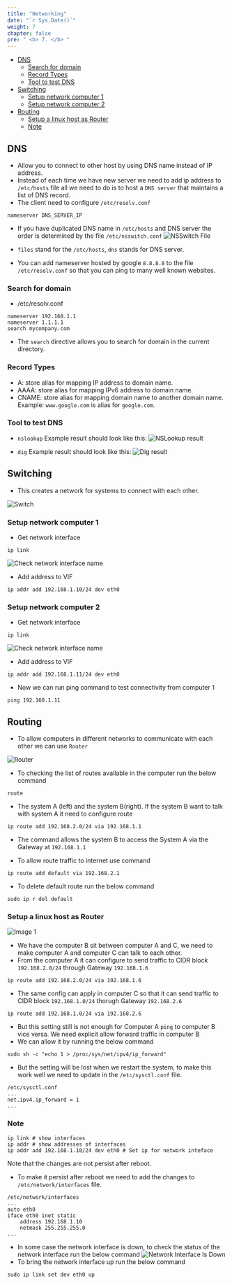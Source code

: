 ```yaml
---
title: "Networking"
date: "`r Sys.Date()`"
weight: 7
chapter: false
pre: " <b> 7. </b> "
---
```


- [DNS](#dns)
  - [Search for domain](#search-for-domain)
  - [Record Types](#record-types)
  - [Tool to test DNS](#tool-to-test-dns)
- [Switching](#switching)
  - [Setup network computer 1](#setup-network-computer-1)
  - [Setup network computer 2](#setup-network-computer-2)
- [Routing](#routing)
  - [Setup a linux host as Router](#setup-a-linux-host-as-router)
  - [Note](#note)


## DNS
* Allow you to connect to other host by using DNS name instead of IP address.
* Instead of each time we have new server we need to add ip address to `/etc/hosts` file all we need to do is to host a `DNS server` that maintains a list
of DNS record.
* The client need to configure `/etc/resolv.conf`
```
nameserver DNS_SERVER_IP
```
* If you have duplicated DNS name in `/etc/hosts` and DNS server the order is determined by the file `/etc/nsswitch.conf`
![NSSwitch File](./images/image-5.png)

* `files` stand for the  `/etc/hosts`, `dns` stands for DNS server.
* You can add nameserver hosted by google `8.8.8.8` to the file `/etc/resolv.conf` so that you can ping to many well known websites.

### Search for domain
* /etc/resolv.conf
```
nameserver 192.168.1.1
nameserver 1.1.1.1
search mycompany.com
```
* The `search` directive allows you to search for domain in the current directory.

### Record Types
- A: store alias for mapping IP address to domain name.
- AAAA: store alias for mapping IPv6 address to domain name.
- CNAME: store alias for mapping domain name to another domain name. Example: `www.google.com` is alias for `google.com`.





### Tool to test DNS
* `nslookup`
Example result should look like this:
![NSLookup result](images/_index.png)

* `dig`
Example result should look like this:
![Dig result](images/_index-1.png)

## Switching
* This creates a network for systems to connect with each other.

![Switch](./images/image-1.png)

### Setup network computer 1
* Get network interface 
```shell
ip link
```
![Check network interface name](./images/image.png)
* Add address to VIF
```shell
ip addr add 192.168.1.10/24 dev eth0
```

### Setup network computer 2
* Get network interface 
```shell
ip link
```
![Check network interface name](./images/image-2.png)
* Add address to VIF
```shell
ip addr add 192.168.1.11/24 dev eth0
```

* Now we can run ping command to test connectivity from computer 1
```shell
ping 192.168.1.11
```

## Routing
* To allow computers in different networks to communicate with each other we can use `Router`

![Router](./images/image-3.png)

* To checking the list of routes available in the computer run the below command
```shell
route
```
* The system A (left) and the system B(right). If the system B want to talk with system A it need to configure route

```shell
ip route add 192.168.2.0/24 via 192.168.1.1
```
* The command allows the system B to access the System A via the Gateway at `192.168.1.1`

* To allow route traffic to internet use command
```shell
ip route add default via 192.168.2.1
```
- To delete default route run the below command
```shell
sudo ip r del default
```


### Setup a linux host as Router
![Image 1](./images/image-4.png)
* We have the computer B sit between computer A and C, we need to make computer A and computer C can talk to each other.
* From the computer A it can configure to send traffic to CIDR block `192.168.2.0/24` through Gateway `192.168.1.6`
```shell
ip route add 192.168.2.0/24 via 192.168.1.6
```

* The same config can apply in computer C so that it can send traffic to CIDR block `192.168.1.0/24` thorugh Gateway `192.168.2.6`
```shell
ip route add 192.168.1.0/24 via 192.168.2.6
```

* But this setting still is not enough for Computer A `ping` to computer B vice versa. We need explicit allow forward traffic in computer B
* We can allow it by running the below command
```shell
sudo sh -c "echo 1 > /proc/sys/net/ipv4/ip_forward"
```

* But the setting will be lost when we restart the system, to make this work well we need to update in the `/etc/sysctl.conf` file.

```
/etc/sysctl.conf
...
net.ipv4.ip_forward = 1
...
```


### Note 

```shell
ip link # show interfaces
ip addr # show addresses of interfaces
ip addr add 192.168.1.10/24 dev eth0 # Set ip for network inteface
```
Note that the changes are not persist after reboot.
- To make it persist after reboot we need to add the changes to `/etc/network/interfaces` file.

```
/etc/network/interfaces
...
auto eth0
iface eth0 inet static
    address 192.168.1.10
    netmask 255.255.255.0
...
```
- In some case the network interface is down, to check the status of the network interface run the below command
![Network Interface Is Down](images/_index-2.png)
- To bring the network interface up run the below command
```shell
sudo ip link set dev eth0 up
```
